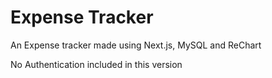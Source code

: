 <h1>Expense Tracker</h1>

<p>An Expense tracker made using Next.js, MySQL and ReChart</p>
<p>No Authentication included in this version</p>